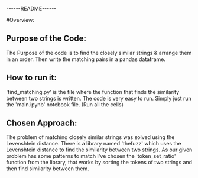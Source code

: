 ------README------

#Overview:


## Purpose of the Code:

The Purpose of the code is to find the closely similar strings & arrange them in an order.
Then write the matching pairs in a pandas dataframe.


## How to run it:

'find_matching.py' is the file where the function that finds the similarity between two strings is written.
The code is very easy to run. Simply just run the 'main.ipynb' notebook file. (Run all the cells)


## Chosen Approach:

The problem of matching closely similar strings was solved using the Levenshtein distance.
There is a library named 'thefuzz' which uses the Levenshtein distance to find the similarity between two strings.
As our given problem has some patterns to match I've chosen the 'token_set_ratio' function from the library, 
that works by sorting the tokens of two strings and then find similarity between them.
